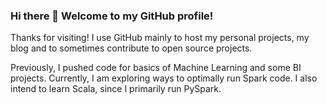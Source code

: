 ### Hi there 👋 Welcome to my GitHub profile!

Thanks for visiting! I use GitHub mainly to host my personal projects, my blog and to sometimes contribute to open source projects.

Previously, I pushed code for basics of Machine Learning and some BI projects. Currently, I am exploring ways to optimally run Spark code. I also intend to learn Scala, since I primarily run PySpark.

<!--
**harishkrao/harishkrao** is a ✨ _special_ ✨ repository because its `README.md` (this file) appears on your GitHub profile.

Here are some ideas to get you started:

- 🔭 I’m currently working on ...
- 🌱 I’m currently learning ...
- 👯 I’m looking to collaborate on ...
- 🤔 I’m looking for help with ...
- 💬 Ask me about ...
- 📫 How to reach me: ...
- 😄 Pronouns: ...
- ⚡ Fun fact: ...
-->
